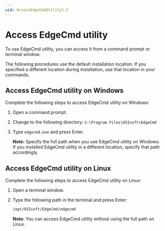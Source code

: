 ```yaml
---
uid: AccessEdgeCmdUtility1-2
---
```


# Access EdgeCmd utility

To use EdgeCmd utility, you can access it from a command prompt or terminal window.

The following procedures use the default installation location. If you specified a different location during installation, use that location in your commands.

## Access EdgeCmd utility on Windows

Complete the following steps to access EdgeCmd utility on Windows:

1. Open a command prompt.
2. Change to the following directory: `C:\Program Files\OSIsoft\EdgeCmd`
3. Type `edgecmd.exe` and press Enter.

   **Note:** Specify the full path when you use EdgeCmd utility on Windows. If you installed EdgeCmd utility in a different location, specify that path accordingly.

## Access EdgeCmd utility on Linux

Complete the following steps to access EdgeCmd utility on Linux:

1. Open a terminal window.
2. Type the following path in the terminal and press Enter:

   ```cmd
   /opt/OSIsoft/EdgeCmd/edgecmd
   ```

   **Note:** You can access EdgeCmd utility without using the full path on Linux.
